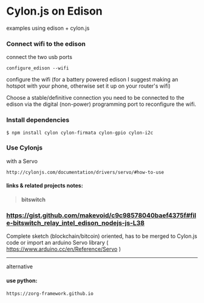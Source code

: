 # Cylon.js on Edison
examples using edison + cylon.js

### Connect wifi to the edison

connect the two usb ports

    configure_edison --wifi

  configure the wifi (for a battery powered edison I suggest making an hotspot with your phone, otherwise set it up on your router's wifi) 

Choose a stable/definitive connection you need to be connected to the edison via the digital (non-power) programming port to reconfigure the wifi.

### Install dependencies

    $ npm install cylon cylon-firmata cylon-gpio cylon-i2c

    
### Use Cylonjs
  
  with a Servo
  
    http://cylonjs.com/documentation/drivers/servo/#how-to-use
    
    

#### links & related projects notes: 

> #### bitswitch

### https://gist.github.com/makevoid/c9c98578040baef4375f#file-bitswitch_relay_intel_edison_nodejs-js-L38

Complete sketch (blockchain/bitcoin) oriented, has to be merged to Cylon.js code or import an arduino Servo library ( https://www.arduino.cc/en/Reference/Servo )



---

alternative 

#### use python:

    https://zorg-framework.github.io
